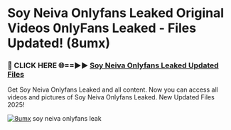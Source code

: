 # Soy Neiva Onlyfans Leaked Original Videos 0nlyFans Leaked - Files Updated! (8umx)

<h3>🔴 CLICK HERE 🌐==►► <a href="https://best4dudes.click/HH4t6V" rel="nofollow">Soy Neiva Onlyfans Leaked Updated Files</a></h3>

Get Soy Neiva Onlyfans Leaked and all content. Now you can access all videos and pictures of Soy Neiva Onlyfans Leaked. New Updated Files 2025!

[![8umx](https://github.com/user-attachments/assets/8c521d6e-e6e3-4a75-9320-d58ab9d79d5b)](https://best4dudes.click/HH4t6V)
soy neiva onlyfans leak